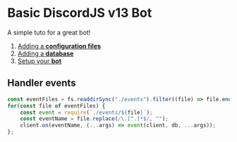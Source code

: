 # Basic DiscordJS v13 Bot
A simple tuto for a great bot!

1. [Adding a __configuration files__](https://github.com/Gamatek/basic-djs13-bot/blob/main/config.md)
2. [Adding a __database__](https://github.com/Gamatek/basic-djs13-bot/blob/main/db.md)
3. [Setup your __bot__](https://github.com/Gamatek/basic-djs13-bot/blob/main/bot.md)



## Handler events
```js
const eventFiles = fs.readdirSync("./events").filter((file) => file.endsWith(".js") || fs.statSync(`./events/${file}`).isDirectory());
for(const file of eventFiles) {
    const event = require(`./events/${file}`);
    const eventName = file.replace(/\.[^.]*$/, "");
    client.on(eventName, (...args) => event(client, db, ...args));
};
```
